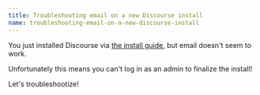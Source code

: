 ```yaml
---
title: Troubleshooting email on a new Discourse install
name: troubleshooting-email-on-a-new-discourse-install
---
```


You just installed Discourse via [the install guide](https://github.com/discourse/discourse/blob/master/docs/INSTALL.md), but email doesn't seem to work. 

Unfortunately this means you can't log in as an admin to finalize the install!

Let's troubleshootize!